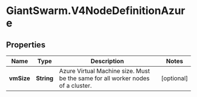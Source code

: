 # GiantSwarm.V4NodeDefinitionAzure

## Properties
Name | Type | Description | Notes
------------ | ------------- | ------------- | -------------
**vmSize** | **String** | Azure Virtual Machine size. Must be the same for all worker nodes of a cluster.  | [optional] 


